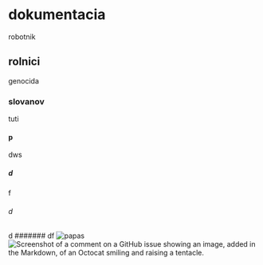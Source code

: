 # dokumentacia
robotnik
## rolnici
genocida
### slovanov
tuti
#### p
dws
##### d 
f
###### d
d
####### df
![papas](https://upload.wikimedia.org/wikipedia/commons/a/a3/Robert_Fico_portrait%2C_2025_%28cropped%29.jpg)
![Screenshot of a comment on a GitHub issue showing an image, added in the Markdown, of an Octocat smiling and raising a tentacle.](https://myoctocat.com/assets/images/base-octocat.svg)
